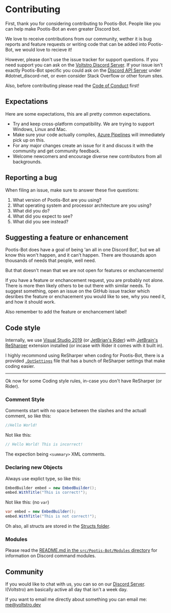 # Contributing

First, thank you for considering contributing to Pootis-Bot. People like you can help make Pootis-Bot an even greater Discord bot.

We love to receive contributions from our community, wether it is bug reports and feature requests or writing code that can be added
into Pootis-Bot, we would love to recieve it!

However, please don't use the issue tracker for support questions. If you need support you can ask on the [Voltstro Discord Server](https://discord.voltstro.dev).
If your issue isn't exactly Pootis-Bot specific you could ask on the [Discord API Server](https://discord.gg/discord-api) under #dotnet_discord-net,
or even consider Stack Overflow or other forum sites.

Also, before contributing please read the [Code of Conduct](/CODE_OF_CONDUCT.md) first!

## Expectations

Here are some expectations, this are all pretty common expectations.

* Try and keep cross-platform compatibility. We are trying to support Windows, Linux and Mac.
* Make sure your code actually compiles, [Azure Pipelines](https://dev.azure.com/Voltstro/Pootis-Bot) will immediately pick up on this.
* For any major changes create an issue for it and discuss it with the community and get community feedback.
* Welcome newcomers and encourage diverse new contributors from all backgrounds.

## Reporting a bug

When filing an issue, make sure to answer these five questions:

1. What version of Pootis-Bot are you using?
2. What operating system and processor architecture are you using?
3. What did you do?
4. What did you expect to see?
5. What did you see instead?

## Suggesting a feature or enhancement

Pootis-Bot does have a goal of being 'an all in one Discord Bot', but we all know this won't happen, and it can't happen. There are thousands apon thousands of needs that people, well need.

But that doesn't mean that we are not open for features or enchancements!

If you have a feature or enchancement request, you are probably not alone. There is more then likely others to be out there with similar needs.
To suggest something, open an issue on the GitHub issue tracker which desribes the feature or enchacement you would like to see, why you need it, and how it should work.

Also remember to add the feature or enchancement label!

## Code style

Internally, we use [Visual Studio 2019](https://visualstudio.microsoft.com) (or [JetBrian's Rider](https://www.jetbrains.com/rider/)) 
with [JetBrain's ReSharper](https://www.jetbrains.com/resharper/) extension installed (or incase with Rider it comes with it built in). 

I highly recommond using ReSharper when coding for Pootis-Bot, there is a provided [`.DotSettings`](/Pootis-Bot.sln.DotSettings) file that has a bunch of ReSharper settings that make coding easier.

---

Ok now for some Coding style rules, in-case you don't have ReSharper (or Rider).

### Comment Style

Comments start with no space between the slashes and the actuall comment, so like this:

```csharp
//Hello World!
```

Not like this:
```csharp
// Hello World! This is incorrect!
```

The expection being `<summary>` XML comments.

### Declaring new Objects

Always use explict type, so like this:

```csharp
EmbedBuilder embed = new EmbedBuilder();
embed.WithTitle("This is correct!");
```

Not like this: (no `var`)

```csharp
var embed = new EmbedBuilder();
embed.WithTitle("This is not correct!");
```

Oh also, all structs are stored in the [Structs folder](/src/Pootis-Bot/Structs).

### Modules

Please read the [README.md in the `src/Pootis-Bot/Modules` directory](src/Pootis-Bot/Modules/README.md) for information on Discord command modules.

## Community

If you would like to chat with us, you can so on our [Discord Server](https://discord.voltstro.dev). I(Voltstro) am basically active all day
that isn't a week day.

If you want to email me directly about something you can email me: me@voltstro.dev
